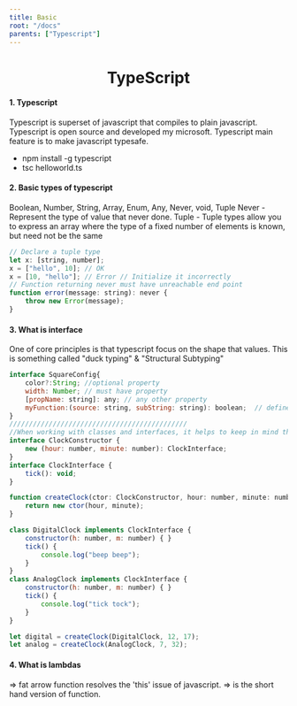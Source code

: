 ```yaml
---
title: Basic
root: "/docs"
parents: ["Typescript"]
---
```

<h1 align="center">
  TypeScript
</h1>

#### 1. Typescript
Typescript is superset of javascript that compiles to plain javascript. Typescript is open source and developed my microsoft. Typescript main feature is to make javascript typesafe.
- npm install -g typescript
- tsc helloworld.ts

#### 2. Basic types of typescript
Boolean, Number, String, Array, Enum, Any, Never, void, Tuple
Never - Represent the type of value that never done.
Tuple - Tuple types allow you to express an array where the type of a fixed number of elements is known, but need not be the same
````javascript
// Declare a tuple type
let x: [string, number];
x = ["hello", 10]; // OK
x = [10, "hello"]; // Error // Initialize it incorrectly
// Function returning never must have unreachable end point
function error(message: string): never {
    throw new Error(message);
}
````

#### 3. What is interface
One of core principles is that typescript focus on the shape that values. This is something called "duck typing" & "Structural Subtyping"
````javascript
interface SquareConfig{
    color?:String; //optional property
    width: Number; // must have property
    [propName: string]: any; // any other property
    myFunction:(source: string, subString: string): boolean;  // define function type with parameter and return type
}
/////////////////////////////////////////////
//When working with classes and interfaces, it helps to keep in mind that a class has two types: the type of the static side and the type of the instance side. You may notice that if you create an interface with a construct signature and try to create a class that implements this interface you get an error:
interface ClockConstructor {
    new (hour: number, minute: number): ClockInterface;
}
interface ClockInterface {
    tick(): void;
}

function createClock(ctor: ClockConstructor, hour: number, minute: number): ClockInterface {
    return new ctor(hour, minute);
}

class DigitalClock implements ClockInterface {
    constructor(h: number, m: number) { }
    tick() {
        console.log("beep beep");
    }
}
class AnalogClock implements ClockInterface {
    constructor(h: number, m: number) { }
    tick() {
        console.log("tick tock");
    }
}

let digital = createClock(DigitalClock, 12, 17);
let analog = createClock(AnalogClock, 7, 32);
````
#### 4. What is lambdas
=> fat arrow function resolves the 'this' issue of javascript. => is the short hand version of function.


